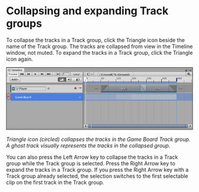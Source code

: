 # Collapsing and expanding Track groups

To collapse the tracks in a Track group, click the Triangle icon beside the name of the Track group. The tracks are collapsed from view in the Timeline window, not muted. To expand the tracks in a Track group, click the Triangle icon again.

![Triangle icon (circled) collapses the tracks in the Game Board Track group. A ghost track visually represents the tracks in the collapsed group.](images/timeline_track_group_hidden.png)

_Triangle icon (circled) collapses the tracks in the Game Board Track group. A ghost track visually represents the tracks in the collapsed group._

You can also press the Left Arrow key to collapse the tracks in a Track group while the Track group is selected. Press the Right Arrow key to expand the tracks in a Track group. If you press the Right Arrow key with a Track group already selected, the selection switches to the first selectable clip on the first track in the Track group.
